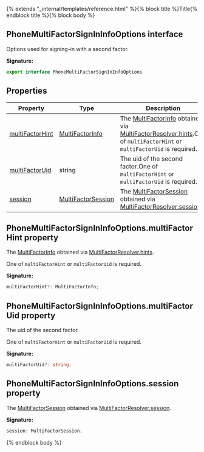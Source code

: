 {% extends "_internal/templates/reference.html" %}{% block title %}Title{% endblock title %}{% block body %}
## PhoneMultiFactorSignInInfoOptions interface

Options used for signing-in with a second factor.

<b>Signature:</b>

```typescript
export interface PhoneMultiFactorSignInInfoOptions 
```

## Properties

|  Property | Type | Description |
|  --- | --- | --- |
|  [multiFactorHint](./auth-types.phonemultifactorsignininfooptions.md#phonemultifactorsignininfooptionsmultifactorhint_property) | [MultiFactorInfo](./auth-types.multifactorinfo.md#multifactorinfo_interface) | The [MultiFactorInfo](./auth-types.multifactorinfo.md#multifactorinfo_interface) obtained via [MultiFactorResolver.hints](./auth-types.multifactorresolver.md#multifactorresolverhints_property)<!-- -->.<!-- -->One of <code>multiFactorHint</code> or <code>multiFactorUid</code> is required. |
|  [multiFactorUid](./auth-types.phonemultifactorsignininfooptions.md#phonemultifactorsignininfooptionsmultifactoruid_property) | string | The uid of the second factor.<!-- -->One of <code>multiFactorHint</code> or <code>multiFactorUid</code> is required. |
|  [session](./auth-types.phonemultifactorsignininfooptions.md#phonemultifactorsignininfooptionssession_property) | [MultiFactorSession](./auth-types.multifactorsession.md#multifactorsession_interface) | The [MultiFactorSession](./auth-types.multifactorsession.md#multifactorsession_interface) obtained via [MultiFactorResolver.session](./auth-types.multifactorresolver.md#multifactorresolversession_property)<!-- -->. |

## PhoneMultiFactorSignInInfoOptions.multiFactorHint property

The [MultiFactorInfo](./auth-types.multifactorinfo.md#multifactorinfo_interface) obtained via [MultiFactorResolver.hints](./auth-types.multifactorresolver.md#multifactorresolverhints_property)<!-- -->.

One of `multiFactorHint` or `multiFactorUid` is required.

<b>Signature:</b>

```typescript
multiFactorHint?: MultiFactorInfo;
```

## PhoneMultiFactorSignInInfoOptions.multiFactorUid property

The uid of the second factor.

One of `multiFactorHint` or `multiFactorUid` is required.

<b>Signature:</b>

```typescript
multiFactorUid?: string;
```

## PhoneMultiFactorSignInInfoOptions.session property

The [MultiFactorSession](./auth-types.multifactorsession.md#multifactorsession_interface) obtained via [MultiFactorResolver.session](./auth-types.multifactorresolver.md#multifactorresolversession_property)<!-- -->.

<b>Signature:</b>

```typescript
session: MultiFactorSession;
```
{% endblock body %}
